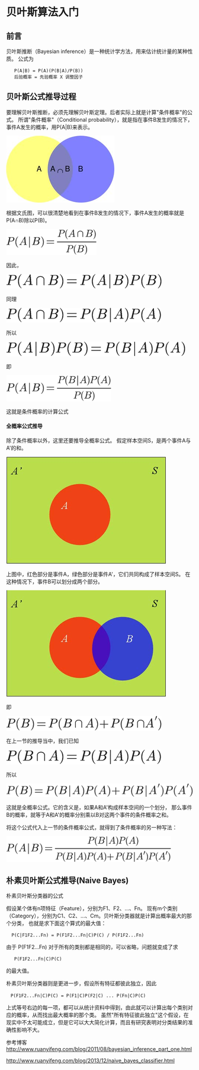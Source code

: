 # 贝叶斯算法入门


## 前言
贝叶斯推断（Bayesian inference）是一种统计学方法，用来估计统计量的某种性质。
公式为
```
   P(A|B) = P(A)(P(B|A)/P(B)) 
   后验概率 = 先验概率 X 调整因子 
```
## 贝叶斯公式推导过程
要理解贝叶斯推断，必须先理解贝叶斯定理。后者实际上就是计算"条件概率"的公式。
所谓"条件概率"（Conditional probability），就是指在事件B发生的情况下，事件A发生的概率，用P(A|B)来表示。

![输入图片说明](https://github.com/qccr-twl2123/python-algorithm/blob/master/resources/bg2011082502.jpg "在这里输入图片标题")

根据文氏图，可以很清楚地看到在事件B发生的情况下，事件A发生的概率就是P(A∩B)除以P(B)。

![输入图片说明](https://github.com/qccr-twl2123/python-algorithm/blob/master/resources/chart.png "在这里输入图片标题")

因此，

![输入图片说明](https://github.com/qccr-twl2123/python-algorithm/blob/master/resources/chart1.png "在这里输入图片标题")

同理

![输入图片说明](https://github.com/qccr-twl2123/python-algorithm/blob/master/resources/chart2.png "在这里输入图片标题")

所以

![输入图片说明](https://github.com/qccr-twl2123/python-algorithm/blob/master/resources/chart3.png "在这里输入图片标题")

即

![输入图片说明](https://github.com/qccr-twl2123/python-algorithm/blob/master/resources/chart5.png "在这里输入图片标题")

这就是条件概率的计算公式

#### 全概率公式推导
除了条件概率以外，这里还要推导全概率公式。
假定样本空间S，是两个事件A与A'的和。

![输入图片说明](https://github.com/qccr-twl2123/python-algorithm/blob/master/resources/bg2011082503.jpg "在这里输入图片标题")

上图中，红色部分是事件A，绿色部分是事件A'，它们共同构成了样本空间S。
在这种情况下，事件B可以划分成两个部分。

![输入图片说明](https://github.com/qccr-twl2123/python-algorithm/blob/master/resources/bg2011082504.jpg "在这里输入图片标题")

即

![输入图片说明](https://github.com/qccr-twl2123/python-algorithm/blob/master/resources/chart6.png "在这里输入图片标题")

在上一节的推导当中，我们已知

![输入图片说明](https://github.com/qccr-twl2123/python-algorithm/blob/master/resources/chart7.png "在这里输入图片标题")

所以

![输入图片说明](https://github.com/qccr-twl2123/python-algorithm/blob/master/resources/chart8.png "在这里输入图片标题")

这就是全概率公式。它的含义是，如果A和A'构成样本空间的一个划分，
那么事件B的概率，就等于A和A'的概率分别乘以B对这两个事件的条件概率之和。

将这个公式代入上一节的条件概率公式，就得到了条件概率的另一种写法：

![输入图片说明](https://github.com/qccr-twl2123/python-algorithm/blob/master/resources/chart9.png "在这里输入图片标题")


## 朴素贝叶斯公式推导(Naive Bayes)

朴素贝叶斯分类器的公式

假设某个体有n项特征（Feature），分别为F1、F2、...、Fn。
现有m个类别（Category），分别为C1、C2、...、Cm。贝叶斯分类器就是计算出概率最大的那个分类，
也就是求下面这个算式的最大值：

```
  P(C|F1F2...Fn) = P(F1F2...Fn|C)P(C) / P(F1F2...Fn)      
```

由于 P(F1F2...Fn) 对于所有的类别都是相同的，可以省略，问题就变成了求

```
   P(F1F2...Fn|C)P(C)
```

的最大值。

朴素贝叶斯分类器则是更进一步，假设所有特征都彼此独立，因此
```
　P(F1F2...Fn|C)P(C) = P(F1|C)P(F2|C) ... P(Fn|C)P(C)
```

上式等号右边的每一项，都可以从统计资料中得到，由此就可以计算出每个类别对应的概率，从而找出最大概率的那个类。
虽然"所有特征彼此独立"这个假设，在现实中不太可能成立，但是它可以大大简化计算，而且有研究表明对分类结果的准确性影响不大。



参考博客
http://www.ruanyifeng.com/blog/2011/08/bayesian_inference_part_one.html

http://www.ruanyifeng.com/blog/2013/12/naive_bayes_classifier.html
